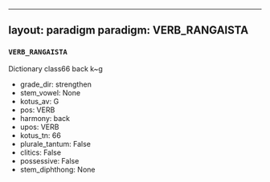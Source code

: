 
---
layout: paradigm
paradigm: VERB_RANGAISTA
---
### ` VERB_RANGAISTA `

Dictionary class66 back k~g
* grade_dir: strengthen
* stem_vowel: None
* kotus_av: G
* pos: VERB
* harmony: back
* upos: VERB
* kotus_tn: 66
* plurale_tantum: False
* clitics: False
* possessive: False
* stem_diphthong: None
